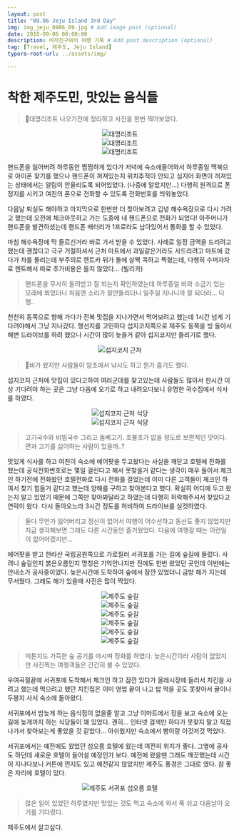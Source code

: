 ```yaml
---
layout: post
title: "09.06 Jeju Island 3rd Day"
img: img_jeju_0906_09.jpg # Add image post (optional)
date: 2018-09-06 00:00:00
description: 여자친구와의 여행 기록 # Add post description (optional)
tag: [Travel, 제주도, Jeju Island]
typora-root-url: ../assets/img/

---
```


# 착한 제주도민, 맛있는 음식들

> 대명리조트 나오기전에 정리하고 사진을 한번 찍어보았다.  
>

<center><img alt="대명리조트" src="../assets/img/img_jeju_0906_02.jpg"></center>

<center><img alt="대명리조트" src="../assets/img/img_jeju_0906_03.jpg"></center>

<center><img alt="대명리조트" src="../assets/img/img_jeju_0906_04.jpg"></center>

핸드폰을 잃어버려 하루동안 찜찜하게 있다가 저녁에 숙소에들어와서 하루종일 맥북으로 아이폰 찾기를 했으나 핸드폰이 꺼져있는지 위치추적이 안되고 심지어 화면이 꺼져있는 상태에서는 알림이 안울리도록 되어있었다. (나중에 알았지만...) 다행히 원격으로 폰 정지를 시키고 여친의 폰으로 전화할 수 있도록 전화번호를 띄워놓았다. 

다음날 퇴실도 해야하고 마지막으로 한번만 더 찾아보려고 김녕 해수욕장으로 다시 가려고 했는데 오전에 체크아웃하고 가는 도중에 내 핸드폰으로 전화가 되었다! 아주머니가 핸드폰을 발견하셨는데 핸드폰 배터리가 1프로라도 남아있어서 통화를 할 수 있었다.

마침 해수욕장에 막 들르신거라 바로 가서 받을 수 있었다. 사례로 일정 금액을 드리려고 했는데 괜찮다고 극구 거절하셔서 근처 마트에서 과일같은거라도 사드리려고 마트에 갔다가 차를 돌리는데 부주의로 렌트카 뒤가 돌에 살짝 콕하고 찍혔는데, 다행히 수퍼자차로 렌트해서 따로 추가비용은 들지 않았다… (빌리카)

> 핸드폰을 무사히 돌려받고 잘 되는지 확인하였는데 하루종일 비와 소금기 있는 모래에 쬐었더니 처음엔 소리가 잘안들리더니 일주일 지나니까 잘 되더라… 다행..

천천히 동쪽으로 향해 가다가 전복 맛집을 지나가면서 먹어보려고 했는데 1시간 넘게 기다려야해서 그냥 지나갔다. 행선지를 고민하다 섭지코지쪽으로 제주도 동쪽을 빙 돌아서 해변 드라이브를 하려 했으나 시간이 많이 늦을거 같아 섭지코지만 들리기로 했다.

<center><img alt="섭지코지 근처" src="../assets/img/img_jeju_0906_2826.jpg" title="섭지코지 근처"></center>

> 비가 왔지만 사람들이 암초에서 낚시도 하고 뭔가 줍기도 했다.

섭지코지 근처에 맛집이 있다고하여 여러군데를 찾고있는데 사람들도 많아서 한시간 이상 기다려야 하는 곳은 그냥 다음에 오기로 하고 내려오다보니 유명한 국수집에서 식사를 하였다. 

<center><img alt="섭지코지 근처 식당" src="../assets/img/img_jeju_0906_2829.jpg" title="섭지코지 근처 식당"></center>

<center><img alt="섭지코지 근처 식당" src="../assets/img/img_jeju_0906_2830.jpg" title="섭지코지 근처 식당"></center>

> 고기국수와 비빔국수 그리고 돔베고기. 호불호가 없을 정도로 보편적인 맛이다. 면과 고기를 싫어하는 사람이 있을까..?

맛있게 식사를 하고 여친이 숙소에 에어팟을 두고왔다는 사실을 깨닫고 호텔에 전화를 했는데 공식전화번호로는 몇일 걸린다고 해서 못찾을거 같다는 생각이 매우 들어서 체크인 하기전에 전화왔던 호텔전화로 다시 전화를 걸었는데 이미 다른 고객들이 체크인 하여서 찾기 힘들거 같다고 했는데 양해를 구하고 찾아본다고 했다. 확실히 어디에 두고 왔는지 알고 있었기 때문에 그쪽만 찾아봐달라고 하였는데 다행히 허락해주셔서 찾았다고 연락이 왔다. 다시 돌아오느라 3시간 정도를 허비하여 드라이브를 실컷하였다.

> 둘다 무언가 잃어버리고 정신이 없어서 여행이 어수선하고 동선도 좋지 않았지만 지금 생각해보면 그래도 다른 시간동안 즐거웠었다. 다음에 여행갈 때는 이런일이 없어야겠지만...

에어팟을 받고 한라산 국립공원쪽으로 가로질러 서귀포를 가는 길에 숲길에 들렀다. 사려니 숲길인지 붉은오름인지 명칭은 기억안나지만 전에도 한번 왔었던 곳인데 이번에는 안내소가 공사중이었다. 늦은시간에 도착하여 숲에서 잠깐 있었더니 금방 해가 지는데 무서웠다. 그래도 해가 있을때 사진은 많이 찍었다.

<center><img alt="제주도 숲길" src="../assets/img/img_jeju_0906_05.jpg" title="제주도 숲길"></center>

<center><img alt="제주도 숲길" src="../assets/img/img_jeju_0906_06.jpg" title="제주도 숲길"></center>

<center><img alt="제주도 숲길" src="../assets/img/img_jeju_0906_07.jpg" title="제주도 숲길"></center>

<center><img alt="제주도 숲길" src="../assets/img/img_jeju_0906_08.jpg" title="제주도 숲길"></center>

<center><img alt="제주도 숲길" src="../assets/img/img_jeju_0906_05.jpg" title="제주도 숲길"></center>

<center><img alt="제주도 숲길" src="../assets/img/img_jeju_0906_01.jpg" title="제주도 숲길"></center>

> 피톤치드 가득한 숲 공기를 마시며 정화를 하였다. 늦은시간이라 사람이 없었지만 사진찍는 여행객들은 간간히 볼 수 있었다.

우여곡절끝에 서귀포에 도착해서 체크인 하고 잠깐 있다가 올레시장에 들러서 치킨을 사려고 했는데 먹으려고 했던 치킨집은 이미 영업 끝이 나고 밥 먹을 곳도 못찾아서 귤이나 두봉지 사서 숙소에 돌아왔다.

서귀포에서 밤늦게 하는 음식점이 없을줄 알고 그냥 이마트에서 장을 보고 숙소에 오는길에 늦게까지 하는 식당들이 꽤 있었다. 괜히… 인터넷 검색만 하다가 못찾지 말고 직접 나가서 찾아보는게 좋았을 것 같았다… 아쉬웠지만 숙소에서 빵이랑 이것저것 먹었다.

서귀포에서는 예전에도 왔었던 섬오름 호텔에 왔는데 여전히 위치가 좋다. 그옆에 공사도 하던데 새로운 호텔이 들어설 예정인가 보다. 예전에 왔을땐 그래도 깨끗했는데 시간이 지나다보니 커튼에 먼지도 있고 예전같지 않았지만 제주도 풍경은 그대로 였다. 참 좋은 자리에 호텔이 있다.

<center><img alt="제주도 서귀포 섬오름 호텔" src="../assets/img/img_2927.jpg" title="제주도 서귀포 섬오름 호텔"></center>

> 많은 일이 있었던 하루였지만 맛있는 것도 먹고 숙소에 와서 푹 쉬고 다음날이 오기를 기다렸다.

제주도에서 살고싶다.